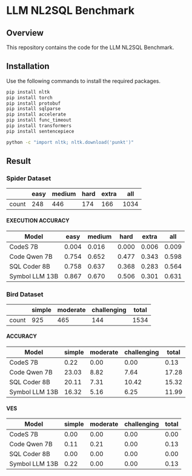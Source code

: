 # LLM NL2SQL Benchmark

## Overview

This repository contains the code for the LLM NL2SQL Benchmark. 

## Installation

Use the following commands to install the required packages.

```sh
pip install nltk
pip install torch
pip install protobuf
pip install sqlparse
pip install accelerate
pip install func_timeout
pip install transformers
pip install sentencepiece

python -c "import nltk; nltk.download('punkt')"
```

## Result

### Spider Dataset

|                     | easy | medium | hard | extra | all |
|---------------------|------|--------|------|-------|-----|
| count               | 248  | 446    | 174  | 166   | 1034|

#### EXECUTION ACCURACY

| Model         | easy | medium | hard | extra | all   |
|---------------|------|--------|------|-------|-------|
| CodeS 7B      | 0.004| 0.016  | 0.000| 0.006 | 0.009 |
| Code Qwen 7B  | 0.754| 0.652  | 0.477| 0.343 | 0.598 |
| SQL Coder 8B  | 0.758| 0.637  | 0.368| 0.283 | 0.564 |
| Symbol LLM 13B| 0.867| 0.670  | 0.506| 0.301 | 0.631 |

### Bird Dataset

|                     | simple | moderate | challenging | total |
|---------------------|--------|----------|-------------|-------|
| count               | 925    | 465      | 144         | 1534  |

#### ACCURACY

| Model         | simple | moderate | challenging | total |
|---------------|--------|----------|-------------|-------|
| CodeS 7B      | 0.22   | 0.00     | 0.00        |  0.13 |
| Code Qwen 7B  | 23.03  | 8.82     | 7.64        | 17.28 |
| SQL Coder 8B  | 20.11  | 7.31     | 10.42       | 15.32 |
| Symbol LLM 13B| 16.32  | 5.16     | 6.25        | 11.99 |

#### VES

| Model         | simple | moderate | challenging | total |
|---------------|--------|----------|-------------|-------|
| CodeS 7B      | 0.00   | 0.00     | 0.00        | 0.00  |
| Code Qwen 7B  | 0.11   | 0.21     | 0.00        | 0.13  |
| SQL Coder 8B  | 0.00   | 0.00     | 0.00        | 0.00  |
| Symbol LLM 13B| 0.22   | 0.00     | 0.00        | 0.13  |

